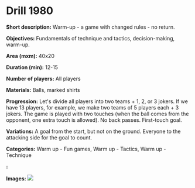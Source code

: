 # Drill 1980

**Short description:**
Warm-up - a game with changed rules - no return.

**Objectives:**
Fundamentals of technique and tactics, decision-making, warm-up.

**Area (mxm):**
40x20

**Duration (min):**
12-15

**Number of players:**
All players

**Materials:**
Balls, marked shirts

**Progression:**
Let's divide all players into two teams + 1, 2, or 3 jokers. If we have 13 players, for example, we make two teams of 5 players each + 3 jokers. The game is played with two touches (when the ball comes from the opponent, one extra touch is allowed). No back passes. First-touch goal.

**Variations:**
A goal from the start, but not on the ground. Everyone to the attacking side for the goal to count.

**Categories:**
Warm up - Fun games, Warm up - Tactics, Warm up - Technique

**:**


**Images:**
![](https://www.coachingfutsal.com/\images\672e35c4-01f8-4770-8dc6-f722fe159909_069.png)

